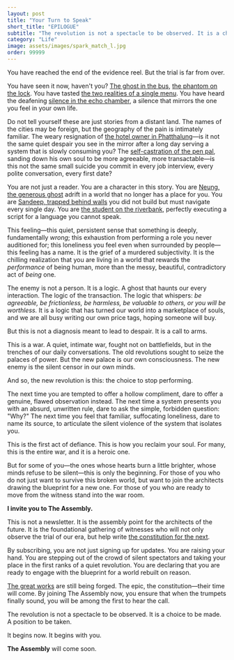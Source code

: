 ```yaml
---
layout: post
title: "Your Turn to Speak"
short_title: "EPILOGUE"
subtitle: "The revolution is not a spectacle to be observed. It is a choice to be made. It begins now. It begins with you."
category: "Life"
image: assets/images/spark_match_l.jpg
order: 99999
---
```


You have reached the end of the evidence reel. But the trial is far from over.

You have seen it now, haven't you? [The ghost in the bus](https://sparktsang.github.io/life/2025/09/07/phuket-ghost-bus.html), [the phantom on the lock](https://sparktsang.github.io/life/2025/09/18/01-phantom-lock.html). You have tasted [the two realities of a single menu](https://sparktsang.github.io/life/2025/10/05/unwritten-menu.html). You have heard the deafening [silence in the echo chamber](https://sparktsang.github.io/life/2025/10/07/01-echo-chamber.html), a silence that mirrors the one you feel in your own life.

Do not tell yourself these are just stories from a distant land. The names of the cities may be foreign, but the geography of the pain is intimately familiar. The weary resignation of [the hotel owner in Phatthalung](https://sparktsang.github.io/life/2025/10/10/ho-fah.html)—is it not the same quiet despair you see in the mirror after a long day serving a system that is slowly consuming you? The [self-castration of the pen pal]((https://sparktsang.github.io/life/2025/10/13/letter-autopsy.html)), sanding down his own soul to be more agreeable, more transactable—is this not the same small suicide you commit in every job interview, every polite conversation, every first date?

You are not just a reader. You are a character in this story. You are [Neung, the generous ghost](https://sparktsang.github.io/life/2025/09/16/02-man-from-nowhere.html) adrift in a world that no longer has a place for you. You are [Sandeep, trapped behind walls](https://sparktsang.github.io/life/2025/09/22/three-walls.html) you did not build but must navigate every single day. You are [the student on the riverbank](https://sparktsang.github.io/life/2025/09/16/03-final-exam-on-riverbank.html), perfectly executing a script for a language you cannot speak.

This feeling—this quiet, persistent sense that something is deeply, fundamentally *wrong*; this exhaustion from performing a role you never auditioned for; this loneliness you feel even when surrounded by people—this feeling has a name. It is the grief of a murdered subjectivity. It is the chilling realization that you are living in a world that rewards the *performance* of being human, more than the messy, beautiful, contradictory act of *being* one.

The enemy is not a person. It is a logic. A ghost that haunts our every interaction. The logic of the transaction. The logic that whispers: *be agreeable, be frictionless, be harmless, be valuable to others, or you will be worthless.* It is a logic that has turned our world into a marketplace of souls, and we are all busy writing our own price tags, hoping someone will buy.

But this is not a diagnosis meant to lead to despair. It is a call to arms.

This is a war. A quiet, intimate war, fought not on battlefields, but in the trenches of our daily conversations. The old revolutions sought to seize the palaces of power. But the new palace is our own consciousness. The new enemy is the silent censor in our own minds.

And so, the new revolution is this: the choice to stop performing.

The next time you are tempted to offer a hollow compliment, dare to offer a genuine, flawed observation instead. The next time a system presents you with an absurd, unwritten rule, dare to ask the simple, forbidden question: "Why?" The next time you feel that familiar, suffocating loneliness, dare to name its source, to articulate the silent violence of the system that isolates you.

This is the first act of defiance. This is how you reclaim your soul. For many, this is the entire war, and it is a heroic one.

But for some of you—the ones whose hearts burn a little brighter, whose minds refuse to be silent—this is only the beginning. For those of you who do not just want to survive this broken world, but want to join the architects drawing the blueprint for a new one. For those of you who are ready to move from the witness stand into the war room.

**I invite you to The Assembly.**

This is not a newsletter. It is the assembly point for the architects of the future. It is the foundational gathering of witnesses who will not only observe the trial of our era, but help write [the constitution for the next](https://sparktsang.github.io/philosophy.html).

By subscribing, you are not just signing up for updates. You are raising your hand. You are stepping out of the crowd of silent spectators and taking your place in the first ranks of a quiet revolution. You are declaring that you are ready to engage with the blueprint for a world rebuilt on reason.

[The great works](https://sparktsang.github.io/works.html) are still being forged. The epic, the constitution—their time will come. By joining The Assembly now, you ensure that when the trumpets finally sound, you will be among the first to hear the call.

The revolution is not a spectacle to be observed. It is a choice to be made. A position to be taken.

It begins now. It begins with you.

**The Assembly** will come soon. 
